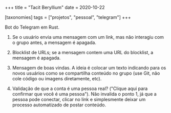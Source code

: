 +++
title = "Tacit Beryllium"
date = 2020-10-22

[taxonomies]
tags = ["projetos", "pessoal", "telegram"]
+++ 

Bot do Telegram em Rust.

1. Se o usuário envia uma mensagem com um link, mas não interagiu com o grupo
   antes, a mensagem é apagada.

2. Blocklist de URLs; se a mensagem contem uma URL do blocklist, a mensagem é
   apagada.
3. Mensagem de boas vindas. A ideia é colocar um texto indicando para os novos
   usuários como se compartilha conteúdo no grupo (use Git, não cole código ou
   imagens diretamente, etc).
4. Validação de que a conta é uma pessoa real? ("Clique aqui para confirmar que
   você é uma pessoa"). Não invalida o ponto 1, já que a pessoa pode conectar,
   clicar no link e simplesmente deixar um processo automatizado de postar
   conteúdo.

<!--
vim:spelllang=pt:
--> 
